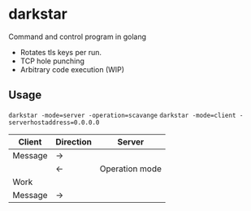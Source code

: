 # darkstar

Command and control program in golang

- Rotates tls keys per run.
- TCP hole punching
- Arbitrary code execution (WIP)

## Usage
`darkstar -mode=server -operation=scavange`
`darkstar -mode=client -serverhostaddress=0.0.0.0`



| Client        | Direction     | Server        |
| ------------- | ------------- | ------------- |
| Message       | ->            |               |
|               | <-            | Operation mode|
| Work          |               |               |
| Message       | ->            |               |
